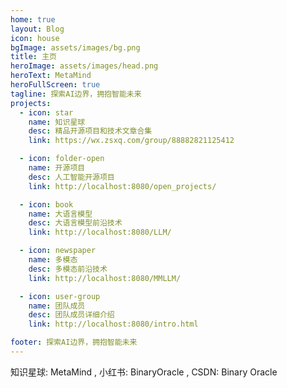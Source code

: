 ```yaml
---
home: true
layout: Blog
icon: house
bgImage: assets/images/bg.png
title: 主页
heroImage: assets/images/head.png
heroText: MetaMind
heroFullScreen: true
tagline: 探索AI边界，拥抱智能未来
projects:
  - icon: star
    name: 知识星球
    desc: 精品开源项目和技术文章合集
    link: https://wx.zsxq.com/group/88882821125412

  - icon: folder-open
    name: 开源项目
    desc: 人工智能开源项目
    link: http://localhost:8080/open_projects/

  - icon: book
    name: 大语言模型
    desc: 大语言模型前沿技术
    link: http://localhost:8080/LLM/

  - icon: newspaper
    name: 多模态
    desc: 多模态前沿技术
    link: http://localhost:8080/MMLLM/

  - icon: user-group
    name: 团队成员
    desc: 团队成员详细介绍
    link: http://localhost:8080/intro.html

footer: 探索AI边界，拥抱智能未来
---
```



知识星球: MetaMind , 小红书: BinaryOracle , CSDN: Binary Oracle
